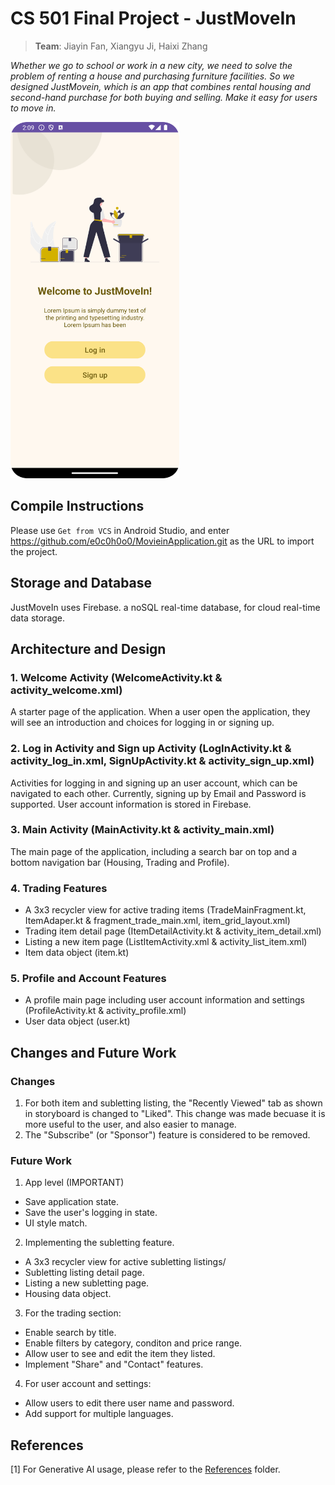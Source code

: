 # CS 501 Final Project - JustMoveIn
> **Team**:   Jiayin Fan, Xiangyu Ji, Haixi Zhang<br>

*Whether we go to school or work in a new city, we need to solve the problem of renting a house
and purchasing furniture facilities. So we designed JustMovein, which is an app that combines rental housing and
second-hand purchase for both buying and selling. Make it easy for users to move in.*

<img src="Docs/Screenshots/welcome_page.png" alt="welcomePage" width="270" height="570">


## Compile Instructions
Please use `Get from VCS` in Android Studio, and enter https://github.com/e0c0h0o0/MovieinApplication.git as the URL to import the project.

## Storage and Database
JustMoveIn uses Firebase. a noSQL real-time database, for cloud real-time data storage.

## Architecture and Design
### 1. Welcome Activity (WelcomeActivity.kt & activity_welcome.xml)
A starter page of the application. When a user open the application, they will see an introduction and choices for logging in or signing up.
### 2. Log in Activity and Sign up Activity (LogInActivity.kt & activity_log_in.xml, SignUpActivity.kt & activity_sign_up.xml)
Activities for logging in and signing up an user account, which can be navigated to each other. Currently, signing up by Email and Password is supported. User account information is stored in Firebase.
### 3. Main Activity (MainActivity.kt & activity_main.xml)<br>
The main page of the application, including a search bar on top and a bottom navigation bar (Housing, Trading and Profile).
### 4. Trading Features
- A 3x3 recycler view for active trading items (TradeMainFragment.kt, ItemAdaper.kt & fragment_trade_main.xml, item_grid_layout.xml)
- Trading item detail page (ItemDetailActivity.kt & activity_item_detail.xml)
- Listing a new item page (ListItemActivity.xml & activity_list_item.xml)
- Item data object (item.kt)
### 5. Profile and Account Features
- A profile main page including user account information and settings (ProfileActivity.kt & activity_profile.xml)
- User data object (user.kt)

## Changes and Future Work
### Changes
1. For both item and subletting listing, the "Recently Viewed" tab as shown in storyboard is changed to "Liked". This change was made becuase it is more useful to the user, and also easier to manage.
2. The "Subscribe" (or "Sponsor") feature is considered to be removed.
### Future Work
1. App level (IMPORTANT)
- Save application state.
- Save the user's logging in state.
- UI style match.
2. Implementing the subletting feature.
- A 3x3 recycler view for active subletting listings/
- Subletting listing detail page.
- Listing a new subletting page.
- Housing data object.
3. For the trading section:
- Enable search by title.
- Enable filters by category, conditon and price range.
- Allow user to see and edit the item they listed.
- Implement "Share" and "Contact" features.
4. For user account and settings:
- Allow users to edit there user name and password.
- Add support for multiple languages.

## References
<a id="1">[1]</a> For Generative AI usage, please refer to the [References](Docs/References) folder.